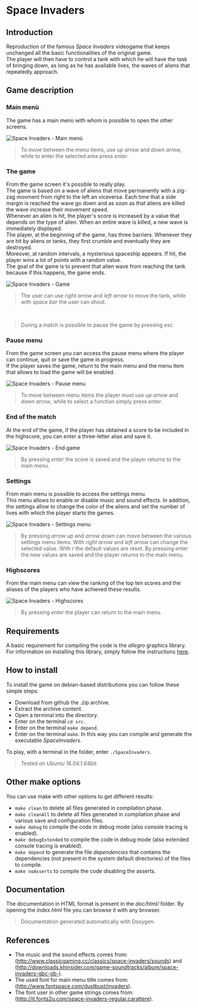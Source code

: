 # Space Invaders
## Introduction
Reproduction of the famous *Space Invaders* videogame that keeps unchanged all the basic functionalities of the original game.
<br>
The player will then have to control a tank with which he will have the task of bringing down, as long as he has available lives, the waves of aliens that repeatedly approach.

## Game description
### Main menù
The game has a main menù with whom is possible to open the other screens.

![Space Invaders - Main menù](http://imgur.com/ohHFaJy.png)
> To move between the menu items, use *up arrow* and *down arrow*, while to enter the selected area press *enter*.

### The game
From the game screen it's possible to really play.
<br>
The game is based on a wave of aliens that move permanently with a zig-zag movment from right to the left an viceversa. Each time that a side margin is reached the wave go down and as soon as that aliens are killed the wave increase their movement speed.
<br>
Whenever an alien is hit, the player's score is increased by a value that depends on the type of alien. When an entire wave is killed, a new wave is immediately displayed.
<br>
The player, at the beginning of the game, has three barriers. Whenever they are hit by aliens or tanks, they first crumble and eventually they are destroyed.
<br>
Moreover, at random intervals, a mysterious spaceship appears. If hit, the player wins a lot of points with a random value.
<br>
The goal of the game is to prevent that alien wave from reaching the tank because if this happens, the game ends.

![Space Invaders - Game](http://imgur.com/2EChJ08.png)
> The user can use *right arrow* and *left arrow* to move the tank, while with *space bar* the user can shoot.
<br>

> During a match is possible to pause the game by pressing *esc*.

### Pause menu
From the game screen you can access the pause menu where the player can continue, quit or save the game in progress.
<br>
If the player saves the game, return to the main menu and the menu item that allows to load the game will be enabled.

![Space Invaders - Pause menu](http://imgur.com/o1t5O36.png)
> To move between menu items the player must use *up arrow* and *down arrow*, while to select a function simply press *enter*.

### End of the match
At the end of the game, if the player has obtained a score to be included in the highscore, you can enter a three-letter alias and save it.

![Space Invaders - End game](http://imgur.com/pXCDXam.png)
> By pressing *enter* the score is saved and the player returns to the main menu.

### Settings
From main menu is possible to access the settings menu.
<br>
This menu allows to enable or disable music and sound effects. In addition, the settings allow to change the color of the aliens and set the number of lives with which the player starts the games.

![Space Invaders - Settings menu](http://imgur.com/HPXLMAP.png)
> By pressing *arrow up* and *arrow down* can move between the various settings menu items. With *right arrow* and *left arrow* can change the selected value. With *r* the default values are reset. By pressing *enter* the new values are saved and the player returns to the main menu.

### Highscores
From the main menu can view the ranking of the top ten scores and the aliases of the players who have achieved these results.

![Space Invaders - Highscores](http://imgur.com/Rv0TCdn.png)
> By pressing *enter* the player can return to the main menu.

## Requirements
A basic requirement for compiling the code is the *allegro* graphics library.
For information on installing this library, simply follow the instructions [here](https://wiki.allegro.cc/index.php?title=Getting_Started).

## How to install
To install the game on debian-based distributions you can follow these simple steps:
- Download from github the .zip archive.
- Extract the archive content.
- Open a terminal into the directory.
- Enter on the terminal `cd src`.
- Enter on the terminal `make depend`.
- Enter on the terminal `make`. In this way you can compile and generate the executable *SpaceInvaders*.

To play, with a terminal in the folder, enter  `./SpaceInvaders`.

> Tested on *Ubuntu 16.04.1 64bit*.

## Other make options
You can use make with other options to get different results:
- `make clean` to delete all files generated in compilation phase.
- `make cleanAll` to delete all files generated in compilation phase and various save and configuration files.
- `make debug` to compile the code in debug mode (also console tracing is enabled).
- `make debugExtended` to compile the code in debug mode (also extended console tracing is enabled).
- `make depend` to generate the file *dependencies* that contains the dependencies (not present in the system default directories) of the files to compile.
- `make noAsserts` to compile the code disabling the asserts.

## Documentation
The documentation in HTML format is present in the *doc/html/* folder. By opening the *index.html* file you can browse it with any browser.

> Documentation generated automatically with Doxygen.

## References
- The music and the sound effects comes from: (http://www.classicgaming.cc/classics/space-invaders/sounds) and (http://downloads.khinsider.com/game-soundtracks/album/space-invaders-gbc-gb-).
- The used font for main menu title comes from:  (http://www.fontspace.com/dustbust/invaders).
- The font user in other game strings comes from: (http://it.fonts2u.com/space-invaders-regular.carattere).
